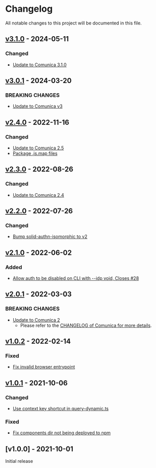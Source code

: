 # Changelog
All notable changes to this project will be documented in this file.

<a name="v3.1.0"></a>
## [v3.1.0](https://github.com/comunica/comunica-feature-solid/compare/v3.0.1...v3.1.0) - 2024-05-11

### Changed
* [Update to Comunica 3.1.0](https://github.com/comunica/comunica-feature-solid/commit/05ff1ba521e74b293f355bfb57d1c801bb79a7da)

<a name="v3.0.1"></a>
## [v3.0.1](https://github.com/comunica/comunica-feature-solid/compare/v3.0.0...v3.0.1) - 2024-03-20

### BREAKING CHANGES
* [Update to Comunica v3](https://github.com/comunica/comunica-feature-solid/commit/1eef6427fcb32808c66e666bdcbd5cbe94c2a557)

<a name="v2.4.0"></a>
## [v2.4.0](https://github.com/comunica/comunica-feature-solid/compare/v2.3.0...v2.4.0) - 2022-11-16

### Changed
* [Update to Comunica 2.5](https://github.com/comunica/comunica-feature-solid/commit/164171e8ed51ff6c5eb2cb48cf3e0c6138f07ffc)
* [Package .js.map files](https://github.com/comunica/comunica-feature-solid/commit/56e614145024be95e95dbd6a2b1575ac05126702)

<a name="v2.3.0"></a>
## [v2.3.0](https://github.com/comunica/comunica-feature-solid/compare/v2.2.0...v2.3.0) - 2022-08-26

### Changed
* [Update to Comunica 2.4](https://github.com/comunica/comunica-feature-solid/commit/39ac3d4191330fdd32b7590e1098a8ee95031725)

<a name="v2.2.0"></a>
## [v2.2.0](https://github.com/comunica/comunica-feature-solid/compare/v2.1.0...v2.2.0) - 2022-07-26

### Changed
* [Bump solid-authn-isomorphic to v2](https://github.com/comunica/comunica-feature-solid/commit/d65eea0308811ccaad87aaedf2ca9b9eb700d866)

<a name="v2.1.0"></a>
## [v2.1.0](https://github.com/comunica/comunica-feature-solid/compare/v2.0.1...v2.1.0) - 2022-06-02

### Added
* [Allow auth to be disabled on CLI with --idp void, Closes #28](https://github.com/comunica/comunica-feature-solid/commit/877290efb787a35555647d0d32ab169f7c0a1521)

<a name="v2.0.1"></a>
## [v2.0.1](https://github.com/comunica/comunica-feature-solid/compare/v1.0.2...v2.0.1) - 2022-03-03

### BREAKING CHANGES
* [Update to Comunica 2](https://github.com/comunica/comunica-feature-solid/commit/bd53d241b481f92d7e59839a48cad29fdf5ba4dd)
  * Please refer to the [CHANGELOG of Comunica for more details](https://github.com/comunica/comunica/blob/master/CHANGELOG.md#v201---2022-03-02).

<a name="v1.0.2"></a>
## [v1.0.2](https://github.com/comunica/comunica-feature-solid/compare/v1.0.1...v1.0.2) - 2022-02-14

### Fixed
* [Fix invalid browser entrypoint](https://github.com/comunica/comunica-feature-solid/commit/0c08656fa556edcb30f7bfb2174e2678340e562d)

<a name="v1.0.1"></a>
## [v1.0.1](https://github.com/comunica/comunica-feature-solid/compare/v1.0.0...v1.0.1) - 2021-10-06

### Changed
* [Use context key shortcut in query-dynamic.ts](https://github.com/comunica/comunica-feature-solid/commit/0b300e7d2bfc9e37bf031c9d617df4736ff863d4)

### Fixed
* [Fix components dir not being deployed to npm](https://github.com/comunica/comunica-feature-solid/commit/cfc55a25e4ffafe4c30abe37f97791d0cac6272e)

<a name="v1.0.0"></a>
## [v1.0.0] - 2021-10-01

Initial release
